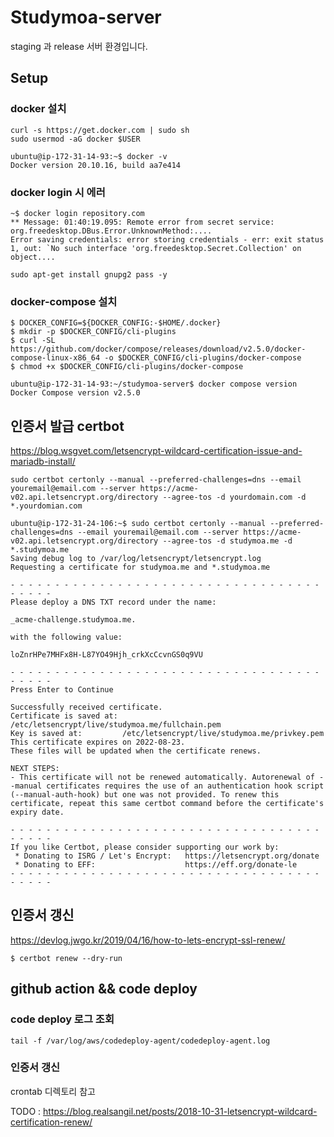 # Studymoa-server

staging 과 release 서버 환경입니다.
## Setup

### docker 설치 

```
curl -s https://get.docker.com | sudo sh
sudo usermod -aG docker $USER
```

```
ubuntu@ip-172-31-14-93:~$ docker -v
Docker version 20.10.16, build aa7e414
```

### docker login 시 에러

```
~$ docker login repository.com
** Message: 01:40:19.095: Remote error from secret service: org.freedesktop.DBus.Error.UnknownMethod:....
Error saving credentials: error storing credentials - err: exit status 1, out: `No such interface 'org.freedesktop.Secret.Collection' on object....
```

```
sudo apt-get install gnupg2 pass -y
```

### docker-compose 설치

```
$ DOCKER_CONFIG=${DOCKER_CONFIG:-$HOME/.docker}
$ mkdir -p $DOCKER_CONFIG/cli-plugins
$ curl -SL https://github.com/docker/compose/releases/download/v2.5.0/docker-compose-linux-x86_64 -o $DOCKER_CONFIG/cli-plugins/docker-compose
$ chmod +x $DOCKER_CONFIG/cli-plugins/docker-compose
```

```
ubuntu@ip-172-31-14-93:~/studymoa-server$ docker compose version
Docker Compose version v2.5.0
```
## 인증서 발급 certbot

https://blog.wsgvet.com/letsencrypt-wildcard-certification-issue-and-mariadb-install/
```
sudo certbot certonly --manual --preferred-challenges=dns --email youremail@email.com --server https://acme-v02.api.letsencrypt.org/directory --agree-tos -d yourdomain.com -d *.yourdomian.com
```

```
ubuntu@ip-172-31-24-106:~$ sudo certbot certonly --manual --preferred-challenges=dns --email youremail@email.com --server https://acme-v02.api.letsencrypt.org/directory --agree-tos -d studymoa.me -d *.studymoa.me
Saving debug log to /var/log/letsencrypt/letsencrypt.log
Requesting a certificate for studymoa.me and *.studymoa.me

- - - - - - - - - - - - - - - - - - - - - - - - - - - - - - - - - - - - - - - -
Please deploy a DNS TXT record under the name:

_acme-challenge.studymoa.me.

with the following value:

loZnrHPe7MHFx8H-L87YO49Hjh_crkXcCcvnGS0q9VU

- - - - - - - - - - - - - - - - - - - - - - - - - - - - - - - - - - - - - - - -
Press Enter to Continue

Successfully received certificate.
Certificate is saved at: /etc/letsencrypt/live/studymoa.me/fullchain.pem
Key is saved at:         /etc/letsencrypt/live/studymoa.me/privkey.pem
This certificate expires on 2022-08-23.
These files will be updated when the certificate renews.

NEXT STEPS:
- This certificate will not be renewed automatically. Autorenewal of --manual certificates requires the use of an authentication hook script (--manual-auth-hook) but one was not provided. To renew this certificate, repeat this same certbot command before the certificate's expiry date.

- - - - - - - - - - - - - - - - - - - - - - - - - - - - - - - - - - - - - - - -
If you like Certbot, please consider supporting our work by:
 * Donating to ISRG / Let's Encrypt:   https://letsencrypt.org/donate
 * Donating to EFF:                    https://eff.org/donate-le
- - - - - - - - - - - - - - - - - - - - - - - - - - - - - - - - - - - - - - - -
```

## 인증서 갱신 

https://devlog.jwgo.kr/2019/04/16/how-to-lets-encrypt-ssl-renew/

```
$ certbot renew --dry-run
```

## github action && code deploy

### code deploy 로그 조회

```
tail -f /var/log/aws/codedeploy-agent/codedeploy-agent.log
```

### 인증서 갱신

crontab 디렉토리 참고

TODO :
https://blog.realsangil.net/posts/2018-10-31-letsencrypt-wildcard-certification-renew/